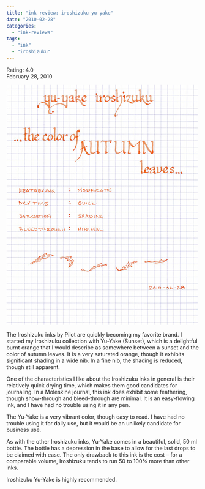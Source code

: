 ```yaml
---
title: "ink review: iroshizuku yu yake"
date: "2010-02-28"
categories: 
  - "ink-reviews"
tags: 
  - "ink"
  - "iroshizuku"
---
```


Rating: 4.0  
February 28, 2010

![](yu-yake.jpg)

  
The Iroshizuku inks by Pilot are quickly becoming my favorite brand. I started my Iroshizuku collection with Yu-Yake (Sunset), which is a delightful burnt orange that I would describe as somewhere between a sunset and the color of autumn leaves. It is a very saturated orange, though it exhibits significant shading in a wide nib. In a fine nib, the shading is reduced, though still apparent.

One of the characteristics I like about the Iroshizuku inks in general is their relatively quick drying time, which makes them good candidates for journaling. In a Moleskine journal, this ink does exhibit some feathering, though show-through and bleed-through are minimal. It is an easy-flowing ink, and I have had no trouble using it in any pen.

The Yu-Yake is a very vibrant color, though easy to read. I have had no trouble using it for daily use, but it would be an unlikely candidate for business use.

As with the other Iroshizuku inks, Yu-Yake comes in a beautiful, solid, 50 ml bottle. The bottle has a depression in the base to allow for the last drops to be claimed with ease. The only drawback to this ink is the cost – for a comparable volume, Iroshizuku tends to run 50 to 100% more than other inks.

Iroshizuku Yu-Yake is highly recommended.
